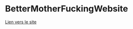 # BetterMotherFuckingWebsite

[Lien vers le site](https://lyneom.github.io/BetterMotherFuckingWebsite/)
